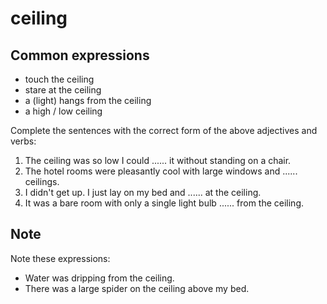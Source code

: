 # ceiling

## Common expressions

- touch the ceiling
- stare at the ceiling
- a (light) hangs from the ceiling
- a high / low ceiling

Complete the sentences with the correct form of the above adjectives and verbs:

1. The ceiling was so low I could ...... it without standing on a chair.
2. The hotel rooms were pleasantly cool with large windows and ...... ceilings.
3. I didn't get up. I just lay on my bed and ...... at the ceiling.
4. It was a bare room with only a single light bulb ...... from the ceiling.

## Note

Note these expressions:

- Water was dripping from the ceiling.
- There was a large spider on the ceiling above my bed.
